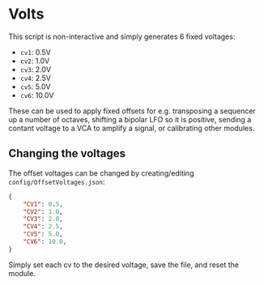 # Volts

This script is non-interactive and simply generates 6 fixed voltages:

- `cv1`: 0.5V
- `cv2`: 1.0V
- `cv3`: 2.0V
- `cv4`: 2.5V
- `cv5`: 5.0V
- `cv6`: 10.0V

These can be used to apply fixed offsets for e.g. transposing a sequencer up a number of octaves, shifting a bipolar
LFO so it is positive, sending a contant voltage to a VCA to amplify a signal, or calibrating other modules.

## Changing the voltages

The offset voltages can be changed by creating/editing `config/OffsetVoltages.json`:
```json
{
    "CV1": 0.5,
    "CV2": 1.0,
    "CV3": 2.0,
    "CV4": 2.5,
    "CV5": 5.0,
    "CV6": 10.0,
}
```
Simply set each cv to the desired voltage, save the file, and reset the module.
